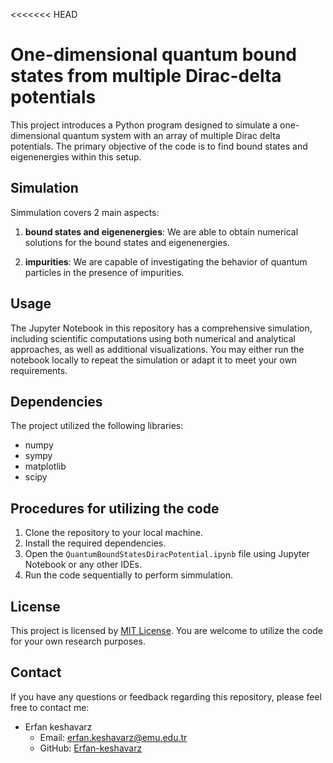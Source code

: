 <<<<<<< HEAD
# One-dimensional quantum bound states from multiple Dirac-delta potentials
This project introduces a Python program designed to simulate a one-dimensional quantum system with an array of multiple Dirac delta potentials. The primary objective of the code is to find bound states and eigenenergies within this setup. 
## Simulation 

Simmulation covers 2 main aspects: 

1. **bound states and eigenenergies**: We are able to obtain numerical solutions for the bound states and eigenenergies.

2. **impurities**: We are capable of investigating the behavior of quantum particles in the presence of impurities.



## Usage 
The Jupyter Notebook in this repository has a comprehensive simulation, including scientific computations using both numerical and analytical approaches, as well as additional visualizations. You may either run the notebook locally to repeat the simulation or adapt it to meet your own requirements.

## Dependencies 

The project utilized the following libraries:

- numpy
- sympy
- matplotlib
- scipy

## Procedures for utilizing the code 
1. Clone the repository to your local machine.
2. Install the required dependencies.
3. Open the `QuantumBoundStatesDiracPotential.ipynb` file using Jupyter Notebook or any other IDEs.
4. Run the code sequentially to perform simmulation. 

## License 
This project is licensed by  [MIT License](LICENSE.md).
You are welcome to utilize the code for your own research purposes.

## Contact

If you have any questions or feedback regarding this repository, please feel free to contact me:

- Erfan keshavarz 
  - Email: erfan.keshavarz@emu.edu.tr
  - GitHub: [Erfan-keshavarz](https://github.com/Erfan-keshavarz)
